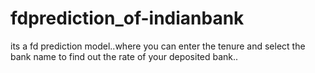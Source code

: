 # fdprediction_of-indianbank
its a fd prediction model..where you can enter the tenure and select the bank name to find out the rate of your deposited bank..
